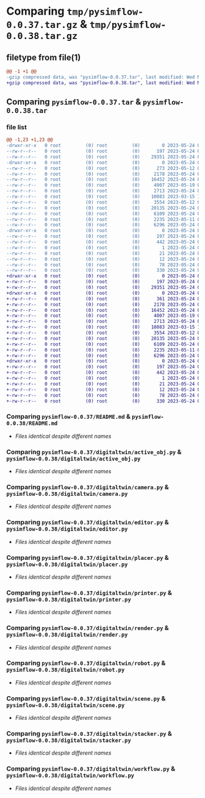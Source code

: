 # Comparing `tmp/pysimflow-0.0.37.tar.gz` & `tmp/pysimflow-0.0.38.tar.gz`

## filetype from file(1)

```diff
@@ -1 +1 @@
-gzip compressed data, was "pysimflow-0.0.37.tar", last modified: Wed May 24 06:06:55 2023, max compression
+gzip compressed data, was "pysimflow-0.0.38.tar", last modified: Wed May 24 06:08:56 2023, max compression
```

## Comparing `pysimflow-0.0.37.tar` & `pysimflow-0.0.38.tar`

### file list

```diff
@@ -1,23 +1,23 @@
-drwxr-xr-x   0 root         (0) root         (0)        0 2023-05-24 06:06:55.855747 pysimflow-0.0.37/
--rw-r--r--   0 root         (0) root         (0)      197 2023-05-24 06:06:55.855747 pysimflow-0.0.37/PKG-INFO
--rw-r--r--   0 root         (0) root         (0)    29351 2023-05-24 04:24:44.000000 pysimflow-0.0.37/README.md
-drwxr-xr-x   0 root         (0) root         (0)        0 2023-05-24 06:06:55.855747 pysimflow-0.0.37/digitaltwin/
--rw-r--r--   0 root         (0) root         (0)      273 2023-05-12 07:57:26.000000 pysimflow-0.0.37/digitaltwin/__init__.py
--rw-r--r--   0 root         (0) root         (0)     2178 2023-05-24 03:33:42.000000 pysimflow-0.0.37/digitaltwin/active_obj.py
--rw-r--r--   0 root         (0) root         (0)    16452 2023-05-24 03:11:27.000000 pysimflow-0.0.37/digitaltwin/camera.py
--rw-r--r--   0 root         (0) root         (0)     4007 2023-05-19 08:07:17.000000 pysimflow-0.0.37/digitaltwin/editor.py
--rw-r--r--   0 root         (0) root         (0)     2713 2023-05-24 03:51:04.000000 pysimflow-0.0.37/digitaltwin/placer.py
--rw-r--r--   0 root         (0) root         (0)    10083 2023-03-15 13:18:59.000000 pysimflow-0.0.37/digitaltwin/printer.py
--rw-r--r--   0 root         (0) root         (0)     3554 2023-05-12 09:18:14.000000 pysimflow-0.0.37/digitaltwin/render.py
--rw-r--r--   0 root         (0) root         (0)    20135 2023-05-24 06:06:28.000000 pysimflow-0.0.37/digitaltwin/robot.py
--rw-r--r--   0 root         (0) root         (0)     6109 2023-05-24 03:57:14.000000 pysimflow-0.0.37/digitaltwin/scene.py
--rw-r--r--   0 root         (0) root         (0)     2235 2023-05-11 02:13:41.000000 pysimflow-0.0.37/digitaltwin/stacker.py
--rw-r--r--   0 root         (0) root         (0)     6296 2023-05-24 01:54:30.000000 pysimflow-0.0.37/digitaltwin/workflow.py
-drwxr-xr-x   0 root         (0) root         (0)        0 2023-05-24 06:06:55.855747 pysimflow-0.0.37/pysimflow.egg-info/
--rw-r--r--   0 root         (0) root         (0)      197 2023-05-24 06:06:55.000000 pysimflow-0.0.37/pysimflow.egg-info/PKG-INFO
--rw-r--r--   0 root         (0) root         (0)      442 2023-05-24 06:06:55.000000 pysimflow-0.0.37/pysimflow.egg-info/SOURCES.txt
--rw-r--r--   0 root         (0) root         (0)        1 2023-05-24 06:06:55.000000 pysimflow-0.0.37/pysimflow.egg-info/dependency_links.txt
--rw-r--r--   0 root         (0) root         (0)       21 2023-05-24 06:06:55.000000 pysimflow-0.0.37/pysimflow.egg-info/requires.txt
--rw-r--r--   0 root         (0) root         (0)       12 2023-05-24 06:06:55.000000 pysimflow-0.0.37/pysimflow.egg-info/top_level.txt
--rw-r--r--   0 root         (0) root         (0)       78 2023-05-24 06:06:55.856747 pysimflow-0.0.37/setup.cfg
--rw-r--r--   0 root         (0) root         (0)      330 2023-05-24 06:06:50.000000 pysimflow-0.0.37/setup.py
+drwxr-xr-x   0 root         (0) root         (0)        0 2023-05-24 06:08:56.928814 pysimflow-0.0.38/
+-rw-r--r--   0 root         (0) root         (0)      197 2023-05-24 06:08:56.928814 pysimflow-0.0.38/PKG-INFO
+-rw-r--r--   0 root         (0) root         (0)    29351 2023-05-24 04:24:44.000000 pysimflow-0.0.38/README.md
+drwxr-xr-x   0 root         (0) root         (0)        0 2023-05-24 06:08:56.928814 pysimflow-0.0.38/digitaltwin/
+-rw-r--r--   0 root         (0) root         (0)      361 2023-05-24 06:08:43.000000 pysimflow-0.0.38/digitaltwin/__init__.py
+-rw-r--r--   0 root         (0) root         (0)     2178 2023-05-24 03:33:42.000000 pysimflow-0.0.38/digitaltwin/active_obj.py
+-rw-r--r--   0 root         (0) root         (0)    16452 2023-05-24 03:11:27.000000 pysimflow-0.0.38/digitaltwin/camera.py
+-rw-r--r--   0 root         (0) root         (0)     4007 2023-05-19 08:07:17.000000 pysimflow-0.0.38/digitaltwin/editor.py
+-rw-r--r--   0 root         (0) root         (0)     2713 2023-05-24 03:51:04.000000 pysimflow-0.0.38/digitaltwin/placer.py
+-rw-r--r--   0 root         (0) root         (0)    10083 2023-03-15 13:18:59.000000 pysimflow-0.0.38/digitaltwin/printer.py
+-rw-r--r--   0 root         (0) root         (0)     3554 2023-05-12 09:18:14.000000 pysimflow-0.0.38/digitaltwin/render.py
+-rw-r--r--   0 root         (0) root         (0)    20135 2023-05-24 06:06:28.000000 pysimflow-0.0.38/digitaltwin/robot.py
+-rw-r--r--   0 root         (0) root         (0)     6109 2023-05-24 03:57:14.000000 pysimflow-0.0.38/digitaltwin/scene.py
+-rw-r--r--   0 root         (0) root         (0)     2235 2023-05-11 02:13:41.000000 pysimflow-0.0.38/digitaltwin/stacker.py
+-rw-r--r--   0 root         (0) root         (0)     6296 2023-05-24 01:54:30.000000 pysimflow-0.0.38/digitaltwin/workflow.py
+drwxr-xr-x   0 root         (0) root         (0)        0 2023-05-24 06:08:56.928814 pysimflow-0.0.38/pysimflow.egg-info/
+-rw-r--r--   0 root         (0) root         (0)      197 2023-05-24 06:08:56.000000 pysimflow-0.0.38/pysimflow.egg-info/PKG-INFO
+-rw-r--r--   0 root         (0) root         (0)      442 2023-05-24 06:08:56.000000 pysimflow-0.0.38/pysimflow.egg-info/SOURCES.txt
+-rw-r--r--   0 root         (0) root         (0)        1 2023-05-24 06:08:56.000000 pysimflow-0.0.38/pysimflow.egg-info/dependency_links.txt
+-rw-r--r--   0 root         (0) root         (0)       21 2023-05-24 06:08:56.000000 pysimflow-0.0.38/pysimflow.egg-info/requires.txt
+-rw-r--r--   0 root         (0) root         (0)       12 2023-05-24 06:08:56.000000 pysimflow-0.0.38/pysimflow.egg-info/top_level.txt
+-rw-r--r--   0 root         (0) root         (0)       78 2023-05-24 06:08:56.928814 pysimflow-0.0.38/setup.cfg
+-rw-r--r--   0 root         (0) root         (0)      330 2023-05-24 06:08:54.000000 pysimflow-0.0.38/setup.py
```

### Comparing `pysimflow-0.0.37/README.md` & `pysimflow-0.0.38/README.md`

 * *Files identical despite different names*

### Comparing `pysimflow-0.0.37/digitaltwin/active_obj.py` & `pysimflow-0.0.38/digitaltwin/active_obj.py`

 * *Files identical despite different names*

### Comparing `pysimflow-0.0.37/digitaltwin/camera.py` & `pysimflow-0.0.38/digitaltwin/camera.py`

 * *Files identical despite different names*

### Comparing `pysimflow-0.0.37/digitaltwin/editor.py` & `pysimflow-0.0.38/digitaltwin/editor.py`

 * *Files identical despite different names*

### Comparing `pysimflow-0.0.37/digitaltwin/placer.py` & `pysimflow-0.0.38/digitaltwin/placer.py`

 * *Files identical despite different names*

### Comparing `pysimflow-0.0.37/digitaltwin/printer.py` & `pysimflow-0.0.38/digitaltwin/printer.py`

 * *Files identical despite different names*

### Comparing `pysimflow-0.0.37/digitaltwin/render.py` & `pysimflow-0.0.38/digitaltwin/render.py`

 * *Files identical despite different names*

### Comparing `pysimflow-0.0.37/digitaltwin/robot.py` & `pysimflow-0.0.38/digitaltwin/robot.py`

 * *Files identical despite different names*

### Comparing `pysimflow-0.0.37/digitaltwin/scene.py` & `pysimflow-0.0.38/digitaltwin/scene.py`

 * *Files identical despite different names*

### Comparing `pysimflow-0.0.37/digitaltwin/stacker.py` & `pysimflow-0.0.38/digitaltwin/stacker.py`

 * *Files identical despite different names*

### Comparing `pysimflow-0.0.37/digitaltwin/workflow.py` & `pysimflow-0.0.38/digitaltwin/workflow.py`

 * *Files identical despite different names*

